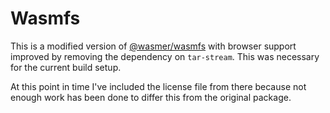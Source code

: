 # Wasmfs

This is a modified version of [@wasmer/wasmfs](https://github.com/wasmerio/wasmer-js)
with browser support improved by removing the dependency on `tar-stream`. This
was necessary for the current build setup.

At this point in time I've included the license file from there because not enough
work has been done to differ this from the original package.
